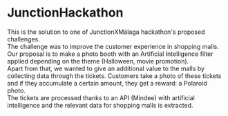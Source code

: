 # JunctionHackathon
This is the solution to one of JunctionXMálaga hackathon's proposed challenges. <br>
The challenge was to improve the customer experience in shopping malls. Our proposal is to make a photo booth with an Artificial Intelligence filter applied depending on the theme (Halloween, movie promotion). <br>
Apart from that, we wanted to give an additional value to the malls by collecting data through the tickets. Customers take a photo of these tickets and if they accumulate a certain amount, they get a reward: a Polaroid photo. <br>
The tickets are processed thanks to an API (Mindee) with artificial intelligence and the relevant data for shopping malls is extracted.
